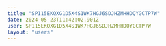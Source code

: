 ```yaml
---
title: "SP115EKQXG1D5X4S1WK7HGJ6SDJHZMHHDQYGCTP7W"
date: 2024-05-23T11:42:02.901Z
user: SP115EKQXG1D5X4S1WK7HGJ6SDJHZMHHDQYGCTP7W
layout: "users"
---
```

    
